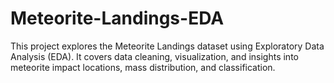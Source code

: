 # Meteorite-Landings-EDA
This project explores the Meteorite Landings dataset using Exploratory Data Analysis (EDA). It covers data cleaning, visualization, and insights into meteorite impact locations, mass distribution, and classification.
